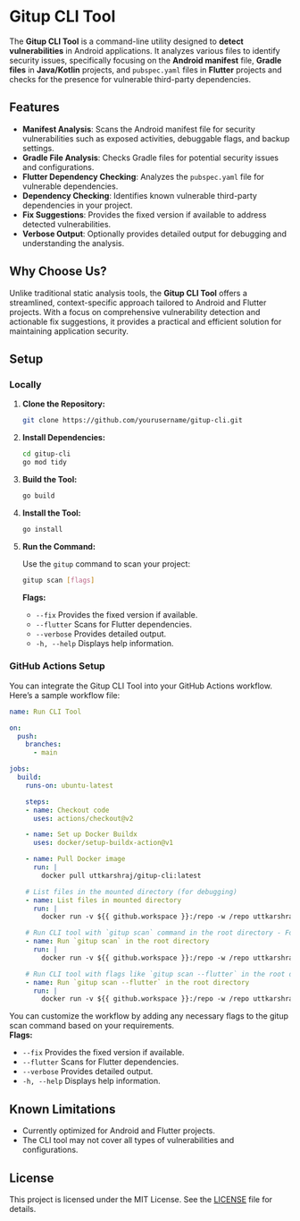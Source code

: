 # Gitup CLI Tool

The **Gitup CLI Tool** is a command-line utility designed to **detect vulnerabilities** in Android applications. It analyzes various files to identify security issues, specifically focusing on the **Android manifest** file, **Gradle files** in **Java/Kotlin** projects, and `pubspec.yaml` files in **Flutter** projects and checks for the presence for vulnerable third-party dependencies.

## Features

- **Manifest Analysis**: Scans the Android manifest file for security vulnerabilities such as exposed activities, debuggable flags, and backup settings.
- **Gradle File Analysis**: Checks Gradle files for potential security issues and configurations.
- **Flutter Dependency Checking**: Analyzes the `pubspec.yaml` file for vulnerable dependencies.
- **Dependency Checking**: Identifies known vulnerable third-party dependencies in your project.
- **Fix Suggestions**: Provides the fixed version if available to address detected vulnerabilities.
- **Verbose Output**: Optionally provides detailed output for debugging and understanding the analysis.

## Why Choose Us?

Unlike traditional static analysis tools, the **Gitup CLI Tool** offers a streamlined, context-specific approach tailored to Android and Flutter projects. With a focus on comprehensive vulnerability detection and actionable fix suggestions, it provides a practical and efficient solution for maintaining application security.

## Setup

### Locally

1. **Clone the Repository:**

   ```bash
   git clone https://github.com/yourusername/gitup-cli.git
   ```

2. **Install Dependencies:**

   ```bash
   cd gitup-cli
   go mod tidy
   ```

3. **Build the Tool:**

   ```bash
   go build
   ```

4. **Install the Tool:**

   ```bash
   go install
   ```

5. **Run the Command:**

   Use the `gitup` command to scan your project:

   ```bash
   gitup scan [flags]
   ```

   **Flags:**

   - `--fix`       Provides the fixed version if available.
   - `--flutter`   Scans for Flutter dependencies.
   - `--verbose`   Provides detailed output.
   - `-h, --help`  Displays help information.

### GitHub Actions Setup

You can integrate the Gitup CLI Tool into your GitHub Actions workflow. Here’s a sample workflow file:

```yaml
name: Run CLI Tool

on:
  push:
    branches:
      - main

jobs:
  build:
    runs-on: ubuntu-latest

    steps:
    - name: Checkout code
      uses: actions/checkout@v2

    - name: Set up Docker Buildx
      uses: docker/setup-buildx-action@v1

    - name: Pull Docker image
      run: |
        docker pull uttkarshraj/gitup-cli:latest

    # List files in the mounted directory (for debugging)
    - name: List files in mounted directory
      run: |
        docker run -v ${{ github.workspace }}:/repo -w /repo uttkarshraj/gitup-cli:latest ls -alh /repo

    # Run CLI tool with `gitup scan` command in the root directory - For Java/Kotlin projects
    - name: Run `gitup scan` in the root directory
      run: |
        docker run -v ${{ github.workspace }}:/repo -w /repo uttkarshraj/gitup-cli:latest gitup scan

    # Run CLI tool with flags like `gitup scan --flutter` in the root directory - For Flutter projects
    - name: Run `gitup scan --flutter` in the root directory
      run: |
        docker run -v ${{ github.workspace }}:/repo -w /repo uttkarshraj/gitup-cli:latest gitup scan --flutter
```
You can customize the workflow by adding any necessary flags to the gitup scan command based on your requirements.<br>
**Flags:**

   - `--fix`       Provides the fixed version if available.
   - `--flutter`   Scans for Flutter dependencies.
   - `--verbose`   Provides detailed output.
   - `-h, --help`  Displays help information.

## Known Limitations

- Currently optimized for Android and Flutter projects.
- The CLI tool may not cover all types of vulnerabilities and configurations.

## License

This project is licensed under the MIT License. See the [LICENSE](LICENSE) file for details.
